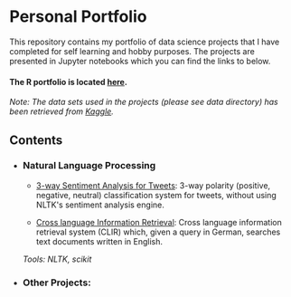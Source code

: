 # Personal Portfolio
This repository contains my portfolio of data science projects that I have completed for self learning and hobby purposes. The projects are presented in Jupyter notebooks which you can find the links to below.

#### The R portfolio is located [here](http://rpubs.com/sajal_sharma/).

_Note: The data sets used in the projects (please see data directory) has been retrieved from [Kaggle](https://www.kaggle.com/datasets/)._

## Contents

- ### Natural Language Processing

	- [3-way Sentiment Analysis for Tweets](https://github.com/sajal2692/data-science-portfolio/blob/master/3-Way%20Sentiment%20Analysis%20for%20Tweets.ipynb): 3-way polarity (positive, negative, neutral) classification system for tweets, without using NLTK's sentiment analysis engine.

	- [Cross language Information Retrieval](https://github.com/sajal2692/data-science-portfolio/blob/master/Cross%20Language%20Information%20Retrieval.ipynb): Cross language information retrieval system (CLIR) which, given a query in German, searches text documents written in English.

	_Tools: NLTK, scikit_
	

- ### Other Projects:  
